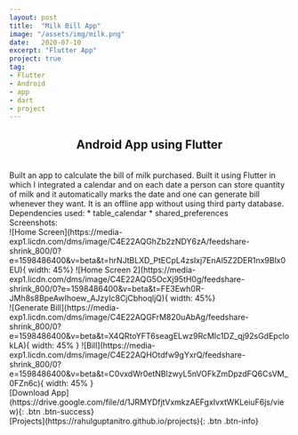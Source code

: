 ```yaml
---
layout: post
title:  "Milk Bill App"
image: "/assets/img/milk.png"
date:   2020-07-10
excerpt: "Flutter App"
project: true
tag:
- Flutter
- Android
- app
- dart
- project
---
```


<center><h2>Android App using Flutter</h2></center>

<br/>  
Built an app to calculate the bill of milk purchased. Built it using Flutter in which I integrated a calendar and on each date a person can store quantity of milk and 
it automatically marks the date and one can generate bill whenever they want. It is an offline app without using third party database.

<br/> 
Dependencies used:
* table_calendar
* shared_preferences

<br/>
Screenshots:
<br/> ![Home Screen](https://media-exp1.licdn.com/dms/image/C4E22AQGhZb2zNDY6zA/feedshare-shrink_800/0?e=1598486400&v=beta&t=hrNJtBLXD_PtECpL4zsIxj7EnAl5Z2DER1nx9Blx0EU){ width: 45%}
![Home Screen 2](https://media-exp1.licdn.com/dms/image/C4E22AQG5OcXj95tH0g/feedshare-shrink_800/0?e=1598486400&v=beta&t=FE3Ewh0R-JMh8s8BpeAwIhoew_AJzyIc8CjCbhoqljQ){ width: 45%}
<br/> ![Generate Bill](https://media-exp1.licdn.com/dms/image/C4E22AQGFrM820uAbAg/feedshare-shrink_800/0?e=1598486400&v=beta&t=X4QRtoYFT6seagELwz9RcMIc1DZ_qj92sGdEpclokLA){ width: 45% }
![Bill](https://media-exp1.licdn.com/dms/image/C4E22AQHOtdfw9gYxrQ/feedshare-shrink_800/0?e=1598486400&v=beta&t=C0vxdWr0etNBlzwyL5nVOFkZmDpzdFQ6CsVM_0FZn6c){ width: 45% }


<!--Check code on Github [click here](https://github.com/RahulGuptaNitro/FruitSliceGame).-->

<br/>
[Download App](https://drive.google.com/file/d/1JRMYDfjtVxmkzAEFgxIvxtWKLeiuF6js/view){: .btn .btn-success}

<br/>
[Projects](https://rahulguptanitro.github.io/projects){: .btn .btn-info}
